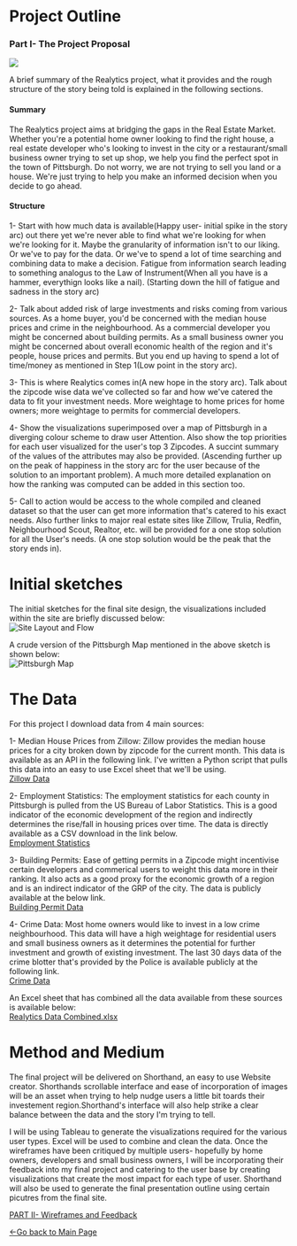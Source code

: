 # Project Outline
### Part I- The Project Proposal
![](https://user-images.githubusercontent.com/56980097/74110944-a8400b80-4b5e-11ea-9ec5-366b286eb317.jpg) 

A brief summary of the Realytics project, what it provides and the rough structure of the story being told is explained in the following sections.

#### Summary

The Realytics project aims at bridging the gaps in the Real Estate Market. Whether you're a potential home owner looking to find the right house, a real estate developer who's looking to invest in the city or a restaurant/small business owner trying to set up shop, we help you find the perfect spot in the town of Pittsburgh. Do not worry, we are not trying to sell you land or a house. We're just trying to help you make an informed decision when you decide to go ahead.

#### Structure

1- Start with how much data is available(Happy user- initial spike in the story arc) out there yet we're never able to find what we're looking for when we're looking for it. Maybe the granularity of information isn't to our liking. Or we've to pay for the data. Or we've to spend a lot of time searching and combining data to make a decision. Fatigue from information search leading to something analogus to the Law of Instrument(When all you have is a hammer, everythign looks like a nail). (Starting down the hill of fatigue and sadness in the story arc)

2- Talk about added risk of large investments and risks coming from various sources. As a home buyer, you'd be concerned with the median house prices and crime in the neighbourhood. As a commercial developer you might be concerned about building permits. As a small business owner you might be concerned about overall economic health of the region and it's people, house prices and permits. But you end up having to spend a lot of time/money as mentioned in Step 1(Low point in the story arc).

3- This is where Realytics comes in(A new hope in the story arc). Talk about the zipcode wise data we've collected so far and how we've catered the data to fit your investment needs. More weightage to home prices for home owners; more weightage to permits for commercial developers.

4- Show the visualizations superimposed over a map of Pittsburgh in a diverging colour scheme to draw user Attention. Also show the top priorities for each user visualized for the user's top 3 Zipcodes. A succint summary of the values of the attributes may also be provided.
(Ascending further up on the peak of happiness in the story arc for the user because of the solution to an important problem). A much more detailed explanation on how the ranking was computed can be added in this section too.

5- Call to action would be access to the whole compiled and cleaned dataset so that the user can get more information that's catered to his exact needs. Also further links to major real estate sites like Zillow, Trulia, Redfin, Neighbourhood Scout, Realtor, etc. will be provided for a one stop solution for all the User's needs. (A one stop solution would be the peak that the story ends in).

# Initial sketches

The initial sketches for the final site design, the visualizations included within the site are briefly discussed below:<br/>
![Site Layout and Flow](https://user-images.githubusercontent.com/56980097/74110407-51383780-4b5a-11ea-812a-db4df684c75c.jpg)

A crude version of the Pittsburgh Map mentioned in the above sketch is shown below:<br/>
![Pittsburgh Map](https://user-images.githubusercontent.com/56980097/74110414-6dd46f80-4b5a-11ea-8f29-71401faa1af6.JPG)


# The Data

For this project I download data from 4 main sources:

1- Median House Prices from Zillow:
Zillow provides the median house prices for a city broken down by zipcode for the current month. This data is available as an API in the following link. I've written a Python script that pulls this data into an easy to use Excel sheet that we'll be using.<br/>
[Zillow Data](https://www.zillow.com/webservice/GetRegionChildren.htm?zws-id=X1-ZWz18xjv6xav4b_3bebs&state=pa&city=pittsburgh&childtype=zipcode)

2- Employment Statistics:
The employment statistics for each county in Pittsburgh is pulled from the US Bureau of Labor Statistics. This is a good indicator of the economic development of the region and indirectly determines the rise/fall in housing prices over time. The data is directly available as a CSV download in the link below.<br/>
[Employment Statistics](https://www.bls.gov/regions/mid-atlantic/news-release/unemployment_pittsburgh.htm)

3- Building Permits:
Ease of getting permits in a Zipcode might incentivise certain developers and commerical users to weight this data more in their ranking. It also acts as a good proxy for the economic growth of a region and is an indirect indicator of the GRP of the city. The data is publicly available at the below link.<br/>
[Building Permit Data](https://data.wprdc.org/dataset/city-of-pittsburgh-building-permit-summary)

4- Crime Data:
Most home owners would like to invest in a low crime neighbourhood. This data will have a high weightage for residential users and small business owners as it determines the potential for further investment and growth of existing investment. The last 30 days data of the crime blotter that's provided by the Police is available publicly at the following link.<br/>
[Crime Data](https://data.wprdc.org/dataset/police-incident-blotter/resource/1797ead8-8262-41cc-9099-cbc8a161924b)


An Excel sheet that has combined all the data available from these sources is available below:<br/>
[Realytics Data Combined.xlsx](https://github.com/SachinKSunny/Sachin-K-Sunny/files/4177931/Realytics.Data.Combined.xlsx)


# Method and Medium
The final project will be delivered on Shorthand, an easy to use Website creator. Shorthands scrollable interface and ease of incorporation of images will be an asset when trying to help nudge users a little bit toards their investement region.Shorthand's interface will also help strike a clear balance between the data and the story I'm trying to tell. 

I will be using Tableau to generate the visualizations required for the various user types. Excel will be used to combine and clean the data. Once the wireframes have been critiqued by multiple users- hopefully by home owners, developers and small business owners, I will be incorporating their feedback into my final project and catering to the user base by creating visualizations that create the most impact for each type of user. Shorthand will also be used to generate the final presentation outline using certain picutres from the final site.

[PART II- Wireframes and Feedback](/Wireframe&Feedback)

[<-Go back to Main Page](https://sachinksunny.github.io/Sachin-K-Sunny/)
